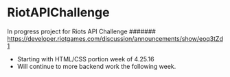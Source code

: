# RiotAPIChallenge
In progress project for Riots API Challenge
####### https://developer.riotgames.com/discussion/announcements/show/eoq3tZd1

- Starting with HTML/CSS portion week of 4.25.16
- Will continue to more backend work the following week.

